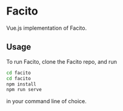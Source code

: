 # Facito

Vue.js implementation of Facito.

## Usage

To run Facito, clone the Facito repo, and run

```bash
cd facito
cd facito
npm install
npm run serve
```

in your command line of choice.